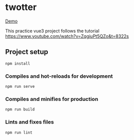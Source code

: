 # twotter

[Demo](https://twoot-vue3-practice.herokuapp.com)

This practice vue3 project follows the tutorial https://www.youtube.com/watch?v=ZqgiuPt5QZo&t=8322s

## Project setup
```
npm install
```

### Compiles and hot-reloads for development
```
npm run serve
```

### Compiles and minifies for production
```
npm run build
```

### Lints and fixes files
```
npm run lint
```